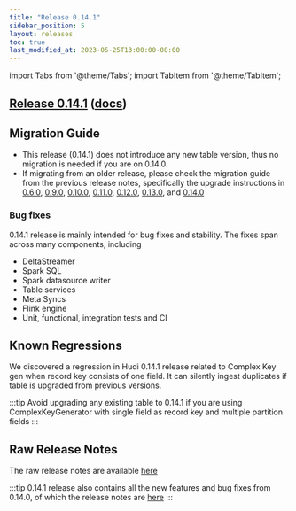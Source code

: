 ```yaml
---
title: "Release 0.14.1"
sidebar_position: 5
layout: releases
toc: true
last_modified_at: 2023-05-25T13:00:00-08:00
---
```

import Tabs from '@theme/Tabs';
import TabItem from '@theme/TabItem';

## [Release 0.14.1](https://github.com/apache/hudi/releases/tag/release-0.14.1) ([docs](/docs/quick-start-guide))

## Migration Guide

* This release (0.14.1) does not introduce any new table version, thus no migration is needed if you are on 0.14.0.
* If migrating from an older release, please check the migration guide from the previous release notes, specifically
  the upgrade instructions in [0.6.0](/releases/release-0.6.0),
  [0.9.0](/releases/release-0.9.0), [0.10.0](/releases/release-0.10.0),
  [0.11.0](/releases/release-0.11.0), [0.12.0](/releases/release-0.12.0), [0.13.0](/releases/release-0.13.0), and
  [0.14.0](/releases/release-0.14.0)

### Bug fixes

0.14.1 release is mainly intended for bug fixes and stability. The fixes span across many components, including

* DeltaStreamer
* Spark SQL
* Spark datasource writer
* Table services
* Meta Syncs
* Flink engine
* Unit, functional, integration tests and CI

## Known Regressions
We discovered a regression in Hudi 0.14.1 release related to Complex Key gen when record key consists of one field. 
It can silently ingest duplicates if table is upgraded from previous versions.

:::tip
Avoid upgrading any existing table to 0.14.1 if you are using ComplexKeyGenerator with single field as record key and multiple partition fields
:::

## Raw Release Notes

The raw release notes are available [here](https://issues.apache.org/jira/secure/ReleaseNote.jspa?projectId=12322822&version=12353493)

:::tip
0.14.1 release also contains all the new features and bug fixes from 0.14.0, of which the release notes are [here](/releases/release-0.14.0)
:::

